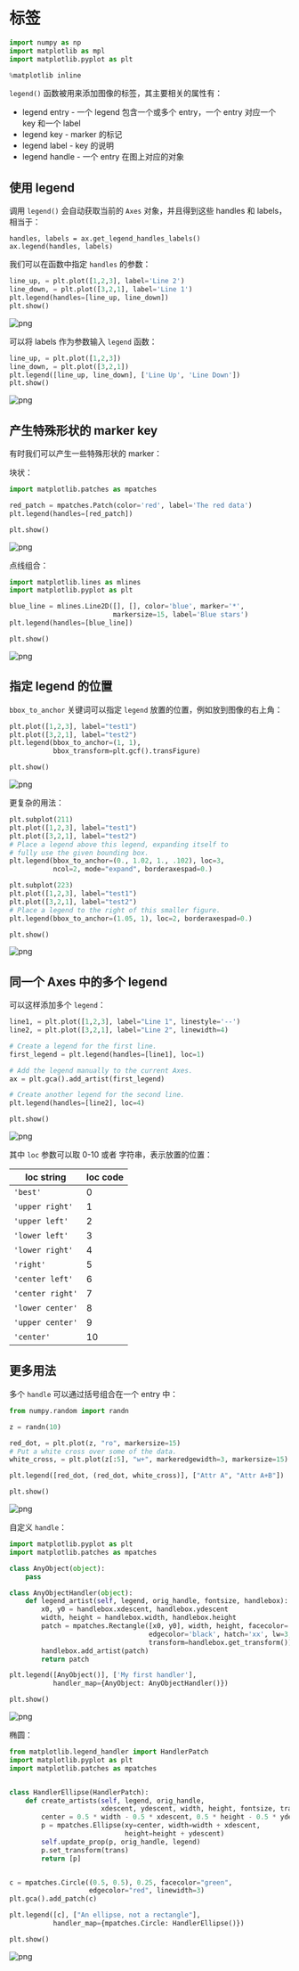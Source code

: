# 标签


```python
import numpy as np
import matplotlib as mpl
import matplotlib.pyplot as plt

%matplotlib inline
```

`legend()` 函数被用来添加图像的标签，其主要相关的属性有：

- legend entry - 一个 legend 包含一个或多个 entry，一个 entry 对应一个 key 和一个 label 
- legend key - marker 的标记
- legend label - key 的说明
- legend handle - 一个 entry 在图上对应的对象

## 使用 legend

调用 `legend()` 会自动获取当前的 `Axes` 对象，并且得到这些 handles 和 labels，相当于：

    handles, labels = ax.get_legend_handles_labels()
    ax.legend(handles, labels)

我们可以在函数中指定 `handles` 的参数：


```python
line_up, = plt.plot([1,2,3], label='Line 2')
line_down, = plt.plot([3,2,1], label='Line 1')
plt.legend(handles=[line_up, line_down])
plt.show()
```


    
![png](../../../statics/images/notes-python/output_5_0.png)
    


可以将 labels 作为参数输入 `legend` 函数：


```python
line_up, = plt.plot([1,2,3])
line_down, = plt.plot([3,2,1])
plt.legend([line_up, line_down], ['Line Up', 'Line Down'])
plt.show()
```


    
![png](../../../statics/images/notes-python/output_7_0.png)
    


## 产生特殊形状的 marker key

有时我们可以产生一些特殊形状的 marker：

块状：


```python
import matplotlib.patches as mpatches

red_patch = mpatches.Patch(color='red', label='The red data')
plt.legend(handles=[red_patch])

plt.show()
```


    
![png](../../../statics/images/notes-python/output_10_0.png)
    


点线组合：


```python
import matplotlib.lines as mlines
import matplotlib.pyplot as plt

blue_line = mlines.Line2D([], [], color='blue', marker='*',
                          markersize=15, label='Blue stars')
plt.legend(handles=[blue_line])

plt.show()
```


    
![png](../../../statics/images/notes-python/output_12_0.png)
    


## 指定 legend 的位置

`bbox_to_anchor` 关键词可以指定 `legend` 放置的位置，例如放到图像的右上角：


```python
plt.plot([1,2,3], label="test1")
plt.plot([3,2,1], label="test2")
plt.legend(bbox_to_anchor=(1, 1),
           bbox_transform=plt.gcf().transFigure)

plt.show()
```


    
![png](../../../statics/images/notes-python/output_15_0.png)
    


更复杂的用法：


```python
plt.subplot(211)
plt.plot([1,2,3], label="test1")
plt.plot([3,2,1], label="test2")
# Place a legend above this legend, expanding itself to
# fully use the given bounding box.
plt.legend(bbox_to_anchor=(0., 1.02, 1., .102), loc=3,
           ncol=2, mode="expand", borderaxespad=0.)

plt.subplot(223)
plt.plot([1,2,3], label="test1")
plt.plot([3,2,1], label="test2")
# Place a legend to the right of this smaller figure.
plt.legend(bbox_to_anchor=(1.05, 1), loc=2, borderaxespad=0.)

plt.show()
```


    
![png](../../../statics/images/notes-python/output_17_0.png)
    


## 同一个 Axes 中的多个 legend

可以这样添加多个 `legend`：


```python
line1, = plt.plot([1,2,3], label="Line 1", linestyle='--')
line2, = plt.plot([3,2,1], label="Line 2", linewidth=4)

# Create a legend for the first line.
first_legend = plt.legend(handles=[line1], loc=1)

# Add the legend manually to the current Axes.
ax = plt.gca().add_artist(first_legend)

# Create another legend for the second line.
plt.legend(handles=[line2], loc=4)

plt.show()
```


    
![png](../../../statics/images/notes-python/output_20_0.png)
    


其中 `loc` 参数可以取 0-10 或者 字符串，表示放置的位置：

loc string | loc code
---|---
`'best'  `|          0
`'upper right' `   | 1
`'upper left'  `    |2
`'lower left'  `    |3
`'lower right' `    |4
`'right'       `   | 5
`'center left' `    |6
`'center right'`   | 7
`'lower center'`  |  8
`'upper center'` |   9
`'center'`          |10

## 更多用法

多个 `handle` 可以通过括号组合在一个 entry 中：


```python
from numpy.random import randn

z = randn(10)

red_dot, = plt.plot(z, "ro", markersize=15)
# Put a white cross over some of the data.
white_cross, = plt.plot(z[:5], "w+", markeredgewidth=3, markersize=15)

plt.legend([red_dot, (red_dot, white_cross)], ["Attr A", "Attr A+B"])

plt.show()
```


    
![png](../../../statics/images/notes-python/output_24_0.png)
    


自定义 `handle`：


```python
import matplotlib.pyplot as plt
import matplotlib.patches as mpatches

class AnyObject(object):
    pass

class AnyObjectHandler(object):
    def legend_artist(self, legend, orig_handle, fontsize, handlebox):
        x0, y0 = handlebox.xdescent, handlebox.ydescent
        width, height = handlebox.width, handlebox.height
        patch = mpatches.Rectangle([x0, y0], width, height, facecolor='red',
                                   edgecolor='black', hatch='xx', lw=3,
                                   transform=handlebox.get_transform())
        handlebox.add_artist(patch)
        return patch

plt.legend([AnyObject()], ['My first handler'],
           handler_map={AnyObject: AnyObjectHandler()})

plt.show()
```


    
![png](../../../statics/images/notes-python/output_26_0.png)
    


椭圆：


```python
from matplotlib.legend_handler import HandlerPatch
import matplotlib.pyplot as plt
import matplotlib.patches as mpatches


class HandlerEllipse(HandlerPatch):
    def create_artists(self, legend, orig_handle,
                       xdescent, ydescent, width, height, fontsize, trans):
        center = 0.5 * width - 0.5 * xdescent, 0.5 * height - 0.5 * ydescent
        p = mpatches.Ellipse(xy=center, width=width + xdescent,
                             height=height + ydescent)
        self.update_prop(p, orig_handle, legend)
        p.set_transform(trans)
        return [p]


c = mpatches.Circle((0.5, 0.5), 0.25, facecolor="green",
                    edgecolor="red", linewidth=3)
plt.gca().add_patch(c)

plt.legend([c], ["An ellipse, not a rectangle"],
           handler_map={mpatches.Circle: HandlerEllipse()})

plt.show()
```


    
![png](../../../statics/images/notes-python/output_28_0.png)
    

